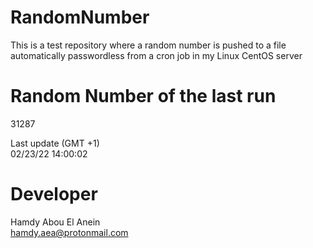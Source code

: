 # RandomNumber    
This is a test repository where a random number is pushed to a file automatically passwordless from a cron job in my Linux CentOS server    
# Random Number of the last run   
31287
      
Last update (GMT +1)    
02/23/22 14:00:02
# Developer    
Hamdy Abou El Anein   
hamdy.aea@protonmail.com
